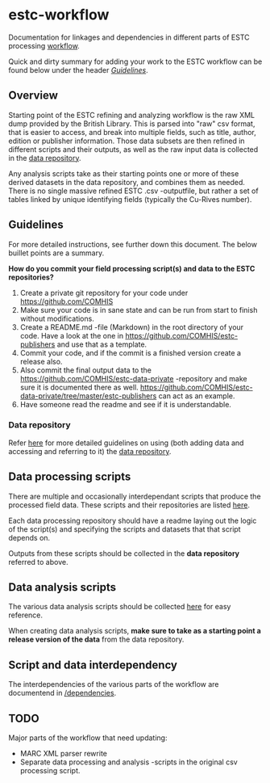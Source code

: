 # estc-workflow
Documentation for linkages and dependencies in different parts of ESTC processing [workflow](#workflow).

Quick and dirty summary for adding your work to the ESTC workflow can be found below under the header *[Guidelines](#guidelines)*.

## Overview
Starting point of the ESTC refining and analyzing workflow is the raw XML dump provided by the British Library. This is parsed into "raw" csv format, that is easier to access, and break into multiple fields, such as title, author, edition or publisher information. Those data subsets are then refined in different scripts and their outputs, as well as the raw input data is collected in the [data repository](https://github.com/COMHIS/estc-data-private).

Any analysis scripts take as their starting points one or more of these derived datasets in the data repository, and combines them as needed. There is no single massive refined ESTC .csv -outputfile, but rather a set of tables linked by unique identifying fields (typically the Cu-Rives number).

## Guidelines
For more detailed instructions, see further down this document. The below buillet points are a summary.

**How do you commit your field processing script(s) and data to the ESTC repositories?**
1. Create a private git repository for your code under https://github.com/COMHIS
2. Make sure your code is in sane state and can be run from start to finish without modifications.
3. Create a README.md -file (Markdown) in the root directory of your code. Have a look at the one in https://github.com/COMHIS/estc-publishers and use that as a template.
4. Commit your code, and if the commit is a finished version create a release also.
5. Also commit the final output data to the https://github.com/COMHIS/estc-data-private -repository and make sure it is documented there as well. https://github.com/COMHIS/estc-data-private/tree/master/estc-publishers can act as an example.
6. Have someone read the readme and see if it is understandable.

### Data repository

Refer [here](./data-instructions.md) for more detailed guidelines on using (both adding data and accessing and referring to it) the [data repository](https://github.com/COMHIS/estc-data-private).

## Data processing scripts

There are multiple and occasionally interdependant scripts that produce the processed field data. These scripts and their repositories are listed [here](data-processing-scripts.md).

Each data processing repository should have a readme laying out the logic of the script(s) and specifying the scripts and datasets that that script depends on.

Outputs from these scripts should be collected in the **data repository** referred to above.

## Data analysis scripts

The various data analysis scripts should be collected [here](./data-analysis-scripts.md) for easy reference.

When creating data analysis scripts, **make sure to take as a starting point a release version of the data** from the data repository.

## Script and data interdependency

The interdependencies of the various parts of the workflow are documentend in [/dependencies](./dependencies).

## TODO
Major parts of the workflow that need updating:
* MARC XML parser rewrite
* Separate data processing and analysis -scripts in the original csv processing script.
